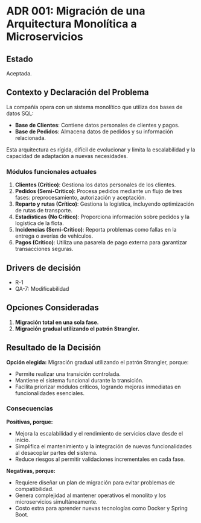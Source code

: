 # ADR 001: Migración de una Arquitectura Monolítica a Microservicios  

## Estado
Aceptada.

## Contexto y Declaración del Problema  
La compañía opera con un sistema monolítico que utiliza dos bases de datos SQL:  
* **Base de Clientes**: Contiene datos personales de clientes y pagos.  
* **Base de Pedidos**: Almacena datos de pedidos y su información relacionada.  

Esta arquitectura es rígida, difícil de evolucionar y limita la escalabilidad y la capacidad de adaptación a nuevas necesidades.  

### Módulos funcionales actuales  
1. **Clientes (Crítico)**: Gestiona los datos personales de los clientes.  
2. **Pedidos (Semi-Crítico)**: Procesa pedidos mediante un flujo de tres fases: preprocesamiento, autorización y aceptación.  
3. **Reparto y rutas (Crítico)**: Gestiona la logística, incluyendo optimización de rutas de transporte.  
4. **Estadísticas (No Crítico)**: Proporciona información sobre pedidos y la logística de la flota.  
5. **Incidencias (Semi-Crítico)**: Reporta problemas como fallas en la entrega o averías de vehículos.  
6. **Pagos (Crítico)**: Utiliza una pasarela de pago externa para garantizar transacciones seguras.  

## Drivers de decisión  
* R-1
* QA-7: Modificabilidad

## Opciones Consideradas  
1. **Migración total en una sola fase.**  
2. **Migración gradual utilizando el patrón Strangler.**  

## Resultado de la Decisión  
**Opción elegida:** Migración gradual utilizando el patrón Strangler, porque:  
* Permite realizar una transición controlada.
* Mantiene el sistema funcional durante la transición.  
* Facilita priorizar módulos críticos, logrando mejoras inmediatas en funcionalidades esenciales. 

### Consecuencias  
**Positivas, porque:**  
* Mejora la escalabilidad y el rendimiento de servicios clave desde el inicio.  
* Simplifica el mantenimiento y la integración de nuevas funcionalidades al desacoplar partes del sistema.  
* Reduce riesgos al permitir validaciones incrementales en cada fase.  

**Negativas, porque:**  
* Requiere diseñar un plan de migración para evitar problemas de compatibilidad.  
* Genera complejidad al mantener operativos el monolito y los microservicios simultáneamente.  
* Costo extra para aprender nuevas tecnologías como Docker y Spring Boot.  
